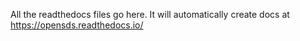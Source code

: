All the readthedocs files go here. It will automatically create docs at https://opensds.readthedocs.io/
